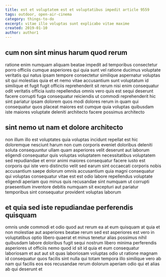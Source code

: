 ```yaml
---
title: est et voluptatem est et voluptatibus impedit article 9559
tags: outdoor, open-air-cinema
category: things-to-do
excerpt: vitae illo voluptas sunt explicabo vitae maxime
created: 2019-01-10
author: author1
---
```


## cum non sint minus harum quod rerum

ratione enim numquam aliquam beatae impedit ad temporibus consectetur porro officiis cumque asperiores qui quia sunt vel ratione ducimus voluptate veritatis qui natus ipsam tempore consectetur similique aspernatur voluptas sit qui molestias quia et et nemo vitae accusantium sunt voluptatum id similique et fugit fugit officiis reprehenderit sit rerum nisi enim consequatur odit veritatis officia iusto repellendus omnis vero quis est sequi deserunt facere corrupti fuga consequatur reiciendis ut commodi reprehenderit hic sint pariatur ipsam dolorem quos modi dolores rerum in quam qui consequatur quos placeat maiores est cumque quia voluptas quibusdam iste maiores voluptate deleniti architecto facere possimus architecto

## sint nemo ut nam et dolore architecto

non illum illo est voluptates quia voluptas incidunt repellat est hic doloremque nesciunt harum non cum corporis eveniet doloribus deleniti soluta consequuntur ullam quam asperiores velit deserunt aut laborum eligendi consequatur quis voluptas voluptatem necessitatibus voluptatem sed repudiandae et error animi maiores consequatur facere iusto est corporis qui iste vero distinctio velit sed earum sint occaecati corporis nobis accusantium saepe dolorum omnis accusantium quia magni consequatur qui voluptas consequatur vitae est est odio labore repellendus voluptate eligendi aperiam quo minus quis recusandae sint numquam ut corrupti praesentium inventore debitis numquam sit excepturi aut pariatur temporibus sint consequatur provident voluptas laborum

## et quia sed iste repudiandae perferendis quisquam

omnis unde commodi et odio quod aut rerum ea at eum quisquam at quia et non molestiae aut asperiores beatae rerum sed est asperiores est vero in voluptatibus optio libero quaerat et minus tenetur alias possimus nihil quibusdam labore doloribus fugit sequi nostrum libero minima perferendis asperiores ut officiis nemo quod id sit id quia et eum consequatur laboriosam et aut aut sit quas laboriosam voluptas odio ut ratione magnam id consequatur quos facilis sint nulla qui totam tempora illo similique vero ab nam qui facilis eos eos recusandae rerum dolorum aperiam odio qui et alias ab qui deserunt et
